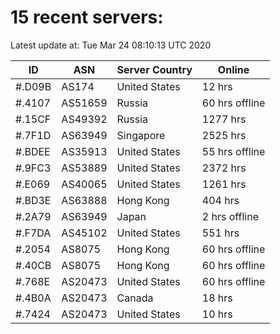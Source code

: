 # 15 recent servers:

Latest update at: Tue Mar 24 08:10:13 UTC 2020

| ID | ASN | Server Country | Online |
| -- | --- | -------------- | ------ |
| #.D09B | AS174 | United States | 12 hrs |
| #.4107 | AS51659 | Russia | 60 hrs offline |
| #.15CF | AS49392 | Russia | 1277 hrs |
| #.7F1D | AS63949 | Singapore | 2525 hrs |
| #.BDEE | AS35913 | United States | 55 hrs offline |
| #.9FC3 | AS53889 | United States | 2372 hrs |
| #.E069 | AS40065 | United States | 1261 hrs |
| #.BD3E | AS63888 | Hong Kong | 404 hrs |
| #.2A79 | AS63949 | Japan | 2 hrs offline |
| #.F7DA | AS45102 | United States | 551 hrs |
| #.2054 | AS8075 | Hong Kong | 60 hrs offline |
| #.40CB | AS8075 | Hong Kong | 60 hrs offline |
| #.768E | AS20473 | United States | 60 hrs offline |
| #.4B0A | AS20473 | Canada | 18 hrs |
| #.7424 | AS20473 | United States | 10 hrs |

